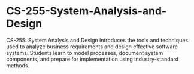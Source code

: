 # CS-255-System-Analysis-and-Design
CS-255: System Analysis and Design introduces the tools and techniques used to analyze business requirements and design effective software systems. Students learn to model processes, document system components, and prepare for implementation using industry-standard methods.
